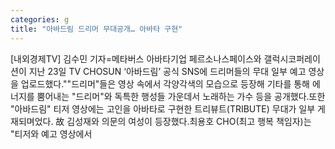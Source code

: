 ```yaml
---
categories: g
title: "아바드림 드리머 무대공개… 아바타 구현"
---
```

[내외경제TV] 김수민 기자=메타버스 아바타기업 페르소나스페이스와 갤럭시코퍼레이션이 지난 23일 TV CHOSUN ‘아바드림’ 공식 SNS에 드리머들의 무대 일부 예고 영상을 업로드했다.""드리머"들은 영상 속에서 각양각색의 모습으로 등장해 기타를 통해 에너지를 뿜어내는 "드리머"와 독특한 행성들 가운데서 노래하는 가수 등을 공개했다.또한 "아바드림" 티저 영상에는 고인을 아바타로 구현한 트리뷰트(TRIBUTE) 무대가 일부 게재되며었다. 故 김성재와 의문의 여성이 등장했다.최용호 CHO(최고 행복 책임자)는 "티저와 예고 영상에서